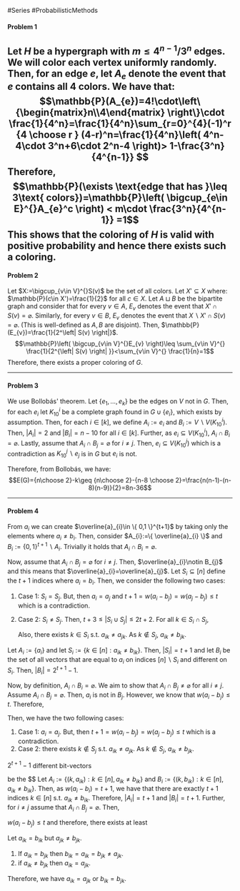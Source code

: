 #Series #ProbabilisticMethods 

#### Problem 1
Let $H$ be a hypergraph with $m\leq 4^{n-1} / 3^n$ edges. We will color each vertex uniformly randomly. Then, for an edge $e$, let $A_{e}$ denote the event that $e$ contains all $4$ colors. We have that:
   $$\mathbb{P}(A_{e})=4!\cdot\left\{\begin{matrix}n\\4\end{matrix} \right\}\cdot \frac{1}{4^n}=\frac{1}{4^n}\sum_{r=0}^{4}(-1)^r {4 \choose r } (4-r)^n=\frac{1}{4^n}\left( 4^n-4\cdot 3^n+6\cdot 2^n-4 \right)> 1-\frac{3^n}{4^{n-1}} $$Therefore, $$\mathbb{P}(\exists \text{edge that has }\leq 3\text{ colors})=\mathbb{P}\left( \bigcup_{e\in E}^{}A_{e}^c \right) < m\cdot \frac{3^n}{4^{n-1}} =1$$This shows that the coloring of $H$ is valid with positive probability and hence there exists such a coloring.
---
#### Problem 2
Let $X:=\bigcup_{v\in V}^{}S(v)$ be the set of all colors. Let $X'\subseteq X$ where: $\mathbb{P}(c\in X')=\frac{1}{2}$ for all $c\in X$. Let $A\sqcup B$ be the bipartite graph and consider that for every $v\in A$, $E_{v}$ denotes the event that $X'\cap S(v)=\varnothing$. Similarly, for every $v\in B$, $E_{v}$ denotes the event that $X\backslash X' \cap S(v)=\varnothing$. (This is well-defined as $A,B$ are disjoint). Then, $\mathbb{P}(E_{v})=\frac{1}{2^\left| S(v) \right|}$. $$\mathbb{P}\left( \bigcup_{v\in V}^{}E_{v} \right)\leq \sum_{v\in V}^{} \frac{1}{2^{\left| S(v) \right| }}<\sum_{v\in V}^{} \frac{1}{n}=1$$Therefore, there exists a proper coloring of $G$. 

---
#### Problem 3
We use Bollobás' theorem. Let $\{ e_{1},\dots,e_{k} \}$ be the edges on $V$ not in $G$. Then, for each $e_{i}$ let $K_{10}^i$ be a complete graph found in $G\cup \{ e_{i} \}$, which exists by assumption. Then, for each $i\in[k]$, we define $A_{i}:=e_{i}$ and $B_{i}:=V \backslash V(K^i_{10})$. Then,  $\left| A_{i} \right|=2$ and $\left| B_{i} \right|=n-10$ for all $i\in[k]$. Further, as $e_{i}\subseteq V(K^i_{10})$, $A_{i}\cap B_{i}=\varnothing$. Lastly, assume that $A_{i}\cap B_{j}=\varnothing$ for $i\neq j$. Then, $e_{i}\subseteq V(K^j_{10})$ which is a contradiction as $K^j_{10} \backslash e_{j}$ is in $G$ but $e_{i}$ is not. 

Therefore, from Bollobás, we have: $$E(G)={n\choose 2}-k\geq {n\choose 2}-{n-8 \choose 2}=\frac{n(n-1)-(n-8)(n-9)}{2}=8n-36$$

---
#### Problem 4

From $a_{i}$ we can create $\overline{a}_{i}\in  \{ 0,1 \}^{t+1}$ by taking only the elements where $a_{i}\neq b_{i}$. Then, consider $A_{i}:=\{ \overline{a}_{i} \}$ and $B_{i}:= \{ 0,1 \}^{t+1} \backslash  A_{i}$. Trivially it holds that $A_{i}\cap B_{i}=\varnothing$.

Now, assume that $A_{i}\cap B_{j}=\varnothing$ for $i\neq j$. Then, $\overline{a}_{i}\notin B_{j}$ and this means that $\overline{a}_{i}=\overline{a}_{j}$. Let $S_{i}\subseteq[n]$ define the $t+1$ indices where $a_{i}=b_{i}$. Then, we consider the following two cases:
1. Case 1: $S_{i}=S_{j}$. But, then $a_{i}=a_{j}$ and  $t+1=w(a_{i}-b_{j})=w(a_{j}-b_{j})\leq t$ which is a contradiction.
2. Case 2: $S_{i}\neq S_{j}$. Then, $t+3\leq\left| S_{i}\cup S_{j} \right|\leq 2t+2$. For all $k\in S_{i}\cap S_{j}$, 
   
   Also, there exists $k\in S_{i}$ s.t. $a_{ik}\neq a_{jk}$. As $k\notin S_{j}$, $a_{ik}\neq b_{jk}$. 




Let $A_{i}:=\{ a_{i} \}$ and let $S_{i}:=\{ k\in[n]:a_{ik}\neq b_{ik}\}$. Then, $\left| S_{i} \right|=t+1$ and let $B_{i}$ be the set of all vectors that are equal to $a_{i}$ on indices $[n] \backslash S_{i}$ and different on $S_{i}$. Then, $\left| B_{i} \right|=2^{t+1}-1$.

Now, by definition, $A_{i}\cap B_{i}=\varnothing$. We aim to show that $A_{i}\cap B_{j}\neq \varnothing$ for all $i\neq j$. Assume $A_{i}\cap B_{j}=\varnothing$. Then, $a_{i}$ is not in $B_{j}$. However, we know that $w(a_{i}-b_{j})\leq t$. Therefore, 

Then, we have the two following cases:
1. Case 1: $a_{i}=a_{j}$. But, then $t+1=w(a_{i}-b_{j})=w(a_{j}-b_{j})\leq t$ which is a contradiction.
2. Case 2: there exists $k\notin S_{j}$ s.t. $a_{ik}\neq a_{jk}$. As $k\notin S_{j}$, $a_{ik}\neq b_{jk}$. 


 $2^{t+1}-1$ different bit-vectors 

 be the $$
Let $A_{i}:=\{ (k,a_{ik}):k\in[n], a_{ik}\neq b_{ik} \}$ and $B_{i}:=\{ (k,b_{ik}):k\in[n], a_{ik}\neq b_{ik} \}$. Then, as $w(a_{i}-b_{i})=t+1$, we have that there are exactly $t+1$ indices $k\in[n]$ s.t. $a_{ik}\neq b_{ik}$. Therefore, $\left| A_{i} \right|=t+1$ and $\left| B_{i} \right|=t+1$. Further, for $i\neq j$ assume that $A_{i}\cap B_{j}=\varnothing$. Then, 

$w(a_{i}-b_{j})\leq t$ and therefore, there exists at least 


Let $a_{ik}=b_{ik}$ but $a_{jk}\neq b_{jk}$. 
1. If $a_{ik}=b_{jk}$ then $b_{ik}=a_{ik}=b_{jk}\neq a_{jk}$.
2. if $a_{ik}\neq b_{jk}$ then $a_{ik}=a_{jk}$.

Therefore, we have $a_{ik}=a_{jk}$ or $b_{ik}=b_{jk}$. 
